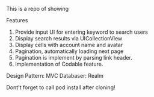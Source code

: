 This is a repo of showing 

Features
1. Provide input UI for entering keyword to search users
2. Display search results via UICollectionView
3. Display cells with account name and avatar
4. Pagination, automatically loading next page
5. Pagination is implement by parsing link header.
6. Implementation of Codable feature.

Design Pattern: MVC
Databaser: Realm

Dont't forget to call pod install after cloning!
